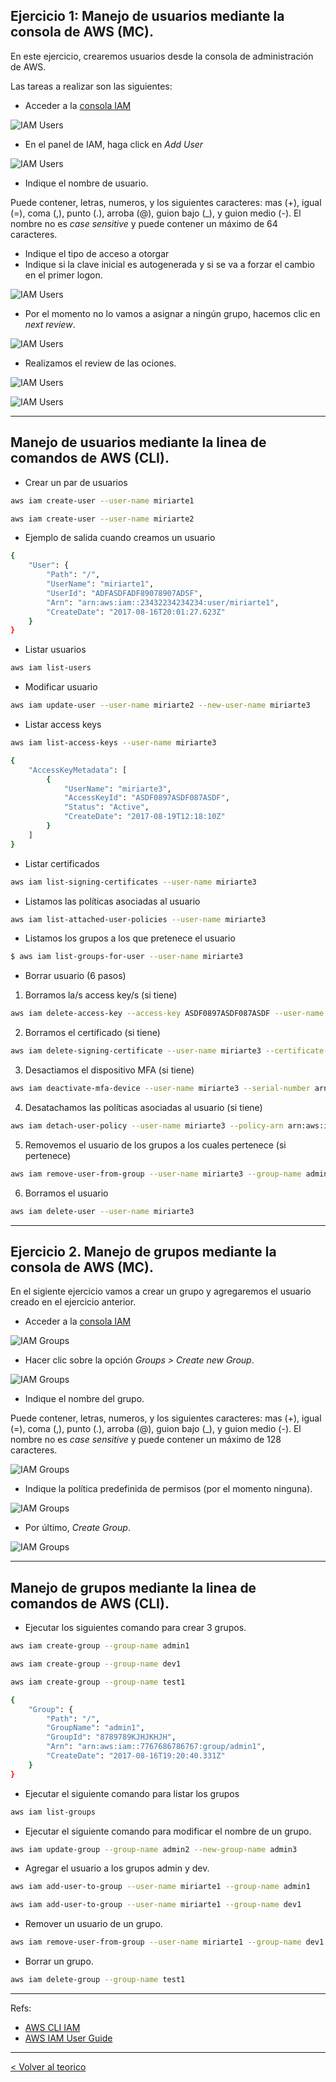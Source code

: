 ## Ejercicio 1: Manejo de usuarios mediante la consola de AWS (MC).

En este ejercicio, crearemos usuarios desde la consola de administración de AWS. 

Las tareas a realizar son las siguientes:

* Acceder a la [consola IAM](https://console.aws.amazon.com/iam/)

![IAM Users](../images/IAM_access.png)

* En el panel de IAM, haga click en *Add User*

![IAM Users](../images/IAM_user1.PNG)

* Indique el nombre de usuario.

Puede contener, letras, numeros, y los siguientes caracteres: mas (+), igual (=), coma (,), punto (.), arroba (@), guion bajo (_), y guion medio (-). El nombre no es _case sensitive_ y puede contener un máximo de 64 caracteres.

* Indique el tipo de acceso a otorgar
* Indique si la clave inicial es autogenerada y si se va a forzar el cambio en el primer logon.

![IAM Users](../images/IAM_user3.PNG)

* Por el momento no lo vamos a asignar a ningún grupo, hacemos clic en _next review_.

![IAM Users](../images/IAM_user4.PNG)

* Realizamos el review de las ociones.

![IAM Users](../images/IAM_user5.PNG)

![IAM Users](../images/IAM_user6.PNG)


---
## Manejo de usuarios mediante la linea de comandos de AWS (CLI).

* Crear un par de usuarios

```bash
aws iam create-user --user-name miriarte1

aws iam create-user --user-name miriarte2
```

* Ejemplo de salida cuando creamos un usuario

```bash
{
    "User": {
        "Path": "/",
        "UserName": "miriarte1",
        "UserId": "ADFASDFADF89078907ADSF",
        "Arn": "arn:aws:iam::23432234234234:user/miriarte1",
        "CreateDate": "2017-08-16T20:01:27.623Z"
    }
}
```

* Listar usuarios

```bash
aws iam list-users
```

* Modificar usuario

```bash
aws iam update-user --user-name miriarte2 --new-user-name miriarte3
```

* Listar access keys

```bash
aws iam list-access-keys --user-name miriarte3
```

```bash
{
    "AccessKeyMetadata": [
        {
            "UserName": "miriarte3",
            "AccessKeyId": "ASDF0897ASDF087ASDF",
            "Status": "Active",
            "CreateDate": "2017-08-19T12:18:10Z"
        }
    ]
}
```

* Listar certificados

```bash
aws iam list-signing-certificates --user-name miriarte3
```

* Listamos las políticas asociadas al usuario

```bash
aws iam list-attached-user-policies --user-name miriarte3
```

* Listamos los grupos a los que pretenece el usuario

```bash
$ aws iam list-groups-for-user --user-name miriarte3
```




* Borrar usuario (6 pasos)

1. Borramos la/s access key/s (si tiene)

```bash
aws iam delete-access-key --access-key ASDF0897ASDF087ASDF --user-name miriarte3
```

2. Borramos el certificado (si tiene)

```bash
aws iam delete-signing-certificate --user-name miriarte3 --certificate-id ADSFASDF987AD8S9F79ASDF
```

3. Desactiamos el dispositivo MFA (si tiene)

```bash
aws iam deactivate-mfa-device --user-name miriarte3 --serial-number arn:aws:iam::210987654321:mfa/BobsMFADevice
```

4. Desatachamos las políticas asociadas al usuario (si tiene)

```bash
aws iam detach-user-policy --user-name miriarte3 --policy-arn arn:aws:iam::123456789012:policy/PoliticaTest
```

5. Removemos el usuario de los grupos a los cuales pertenece (si pertenece)

```bash
aws iam remove-user-from-group --user-name miriarte3 --group-name admin
```

6. Borramos el usuario

```bash
aws iam delete-user --user-name miriarte3
```

---

## Ejercicio 2. Manejo de grupos mediante la consola de AWS (MC).

En el sigiente ejercicio vamos a crear un grupo y agregaremos el usuario creado en el ejercicio anterior.


* Acceder a la [consola IAM](https://console.aws.amazon.com/iam/)

![IAM Groups](../images/IAM_access.png)

* Hacer clic sobre la opción _Groups > Create new Group_.

![IAM Groups](../images/IAM_groups2.png)


* Indique el nombre del grupo.

Puede contener, letras, numeros, y los siguientes caracteres: mas (+), igual (=), coma (,), punto (.), arroba (@), guion bajo (\_), y guion medio (-). El nombre no es _case sensitive_ y puede contener un máximo de 128 caracteres. 

![IAM Groups](../images/IAM_groups3.png)


* Indique la política predefinida de permisos (por el momento ninguna).

![IAM Groups](../images/IAM_groups4.png)


* Por último, _Create Group_.

![IAM Groups](../images/IAM_groups5.png)


---
## Manejo de grupos mediante la linea de comandos de AWS (CLI).

* Ejecutar los siguientes comando para crear 3 grupos.

```bash
aws iam create-group --group-name admin1

aws iam create-group --group-name dev1

aws iam create-group --group-name test1

```

```bash
{
    "Group": {
        "Path": "/",
        "GroupName": "admin1",
        "GroupId": "8789789KJHJKHJH",
        "Arn": "arn:aws:iam::7767686786767:group/admin1",
        "CreateDate": "2017-08-16T19:20:40.331Z"
    }
}
```

* Ejecutar el siguiente comando para listar los grupos

```bash
aws iam list-groups
```

* Ejecutar el siguiente comando para modificar el nombre de un grupo.

```bash
aws iam update-group --group-name admin2 --new-group-name admin3
```

* Agregar el usuario a los grupos admin y dev.

```bash
aws iam add-user-to-group --user-name miriarte1 --group-name admin1

aws iam add-user-to-group --user-name miriarte1 --group-name dev1
```

* Remover un usuario de un grupo.

```bash
aws iam remove-user-from-group --user-name miriarte1 --group-name dev1
```

* Borrar un grupo.

```bash
aws iam delete-group --group-name test1
```

---
Refs:

- [AWS CLI IAM](http://docs.aws.amazon.com/cli/latest/reference/iam/)
- [AWS IAM User Guide](http://docs.aws.amazon.com/IAM/latest/UserGuide/iam-ug.pdf)

---
[< Volver al teorico](https://github.com/conapps/conapps-iot/blob/master/AWS%20Cloud/IAM/AWS_IAM_Parte_1.md)